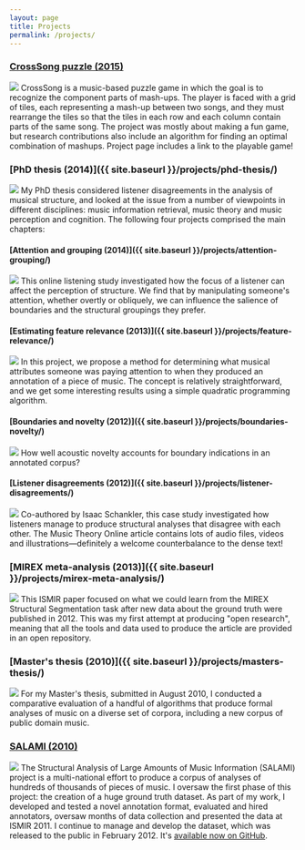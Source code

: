 ```yaml
---
layout: page
title: Projects
permalink: /projects/
---
```


### [CrossSong puzzle (2015)](https://staff.aist.go.jp/jun.kato/CrossSong/)
<a class="project_icon" href="https://staff.aist.go.jp/jun.kato/CrossSong/"><img src="{{ site.baseurl }}/images/thumbnail_crosssong.png" /></a>
CrossSong is a music-based puzzle game in which the goal is to recognize the component parts of mash-ups. The player is faced with a grid of tiles, each representing a mash-up between two songs, and they must rearrange the tiles so that the tiles in each row and each column contain parts of the same song. The project was mostly about making a fun game, but research contributions also include an algorithm for finding an optimal combination of mashups. Project page includes a link to the playable game!

### [PhD thesis (2014)]({{ site.baseurl }}/projects/phd-thesis/)
<a class="project_icon" href="{{ site.baseurl }}/projects/phd-thesis/"><img src="{{ site.baseurl }}/images/thumbnail_phd.png" /></a>
My PhD thesis considered listener disagreements in the analysis of musical structure, and looked at the issue from a number of viewpoints in different disciplines: music information retrieval, music theory and music perception and cognition. The following four projects comprised the main chapters:

#### [Attention and grouping (2014)]({{ site.baseurl }}/projects/attention-grouping/)
<a class="project_icon" href="{{ site.baseurl }}/projects/attention-grouping/"><img src="{{ site.baseurl }}/images/thumbnail_attention.png" /></a>
This online listening study investigated how the focus of a listener can affect the perception of structure. We find that by manipulating someone's attention, whether overtly or obliquely, we can influence the salience of boundaries and the structural groupings they prefer.

#### [Estimating feature relevance (2013)]({{ site.baseurl }}/projects/feature-relevance/)
<a class="project_icon" href="{{ site.baseurl }}/projects/feature_relevance/"><img src="{{ site.baseurl }}/images/thumbnail_relevance.png" /></a>
In this project, we propose a method for determining what musical attributes someone was paying attention to when they produced an annotation of a piece of music. The concept is relatively straightforward, and we get some interesting results using a simple quadratic programming algorithm.

#### [Boundaries and novelty (2012)]({{ site.baseurl }}/projects/boundaries-novelty/)
<a class="project_icon" href="{{ site.baseurl }}/projects/boundaries-novelty/"><img src="{{ site.baseurl }}/images/thumbnail_boundaries.png" /></a>
How well acoustic novelty accounts for boundary indications in an annotated corpus?
<!-- This *IEEE Transactions on Multimedia* article describes a test of h -->

#### [Listener disagreements (2012)]({{ site.baseurl }}/projects/listener-disagreements/)
<a class="project_icon" href="{{ site.baseurl }}/projects/listener-disagreements/"><img src="{{ site.baseurl }}/images/thumbnail_listeners.png" /></a>
Co-authored by Isaac Schankler, this case study investigated how listeners manage to produce structural analyses that disagree with each other. The Music Theory Online article contains lots of audio files, videos and illustrations—definitely a welcome counterbalance to the dense text!

### [MIREX meta-analysis (2013)]({{ site.baseurl }}/projects/mirex-meta-analysis/)
<a class="project_icon" href="{{ site.baseurl }}/projects/mirex-meta-analysis/"><img src="{{ site.baseurl }}/images/thumbnail_mirexmeta.png" /></a>
This ISMIR paper focused on what we could learn from the MIREX Structural Segmentation task after new data about the ground truth were published in 2012. This was my first attempt at producing "open research", meaning that all the tools and data used to produce the article are provided in an open repository.

### [Master's thesis (2010)]({{ site.baseurl }}/projects/masters-thesis/)
<a class="project_icon" href="{{ site.baseurl }}/projects/masters-thesis/"><img src="{{ site.baseurl }}/images/thumbnail_masters.png" /></a>
For my Master's thesis, submitted in August 2010, I conducted a comparative evaluation of a handful of algorithms that produce formal analyses of music on a diverse set of corpora, including a new corpus of public domain music.

### [SALAMI (2010)](http://ddmal.music.mcgill.ca/research/salami/)
<a class="project_icon" href="http://ddmal.music.mcgill.ca/research/salami/"><img src="{{ site.baseurl }}/images/thumbnail_salami.png" /></a>
The Structural Analysis of Large Amounts of Music Information (SALAMI) project is a multi-national effort to produce a corpus of analyses of hundreds of thousands of pieces of music. I oversaw the first phase of this project: the creation of a huge ground truth dataset. As part of my work, I developed and tested a novel annotation format, evaluated and hired annotators, oversaw months of data collection and presented the data at ISMIR 2011. I continue to manage and develop the dataset, which was released to the public in February 2012. It's [available now on GitHub](https://github.com/DDMAL/salami-data-public).
